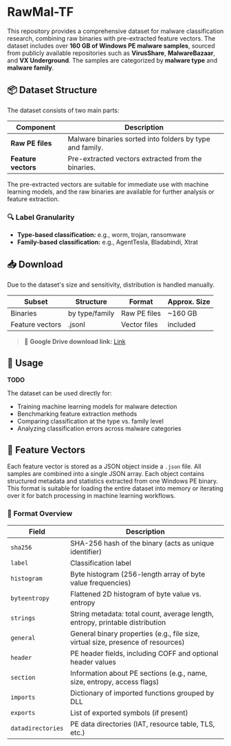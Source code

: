 # RawMal-TF
This repository provides a comprehensive dataset for malware classification research, combining raw binaries with pre-extracted feature vectors. The dataset includes over **160 GB of Windows PE malware samples**, sourced from publicly available repositories such as **VirusShare**, **MalwareBazaar**, and **VX Underground**. The samples are categorized by **malware type** and **malware family**.


## 📦 Dataset Structure

The dataset consists of two main parts:

| Component               | Description                                                                 |
|-------------------------|-----------------------------------------------------------------------------|
| **Raw PE files**        | Malware binaries sorted into folders by type and family.                   |
| **Feature vectors**     | Pre-extracted vectors extracted from the binaries.  |

The pre-extracted vectors are suitable for immediate use with machine learning models, and the raw binaries are available for further analysis or feature extraction.

### 🔍 Label Granularity

- **Type-based classification:** e.g., worm, trojan, ransomware
- **Family-based classification:** e.g., AgentTesla, Bladabindi, Xtrat

## 📥 Download

Due to the dataset's size and sensitivity, distribution is handled manually.

| Subset          | Structure         | Format        | Approx. Size |
|------------------|------------------|---------------|--------------|
| Binaries         | by type/family   | Raw PE files  | ~160 GB      |
| Feature vectors  |     .jsonl       | Vector files  | included     |

> 🔗 **Google Drive download link:** [Link](https://drive.google.com/drive/folders/1wYQPjoZ48BaFmVeW3leMVocqHbjV6TBm?usp=sharing)

## 🧠 Usage

**TODO**

The dataset can be used directly for:

- Training machine learning models for malware detection
- Benchmarking feature extraction methods
- Comparing classification at the type vs. family level
- Analyzing classification errors across malware categories


## 🧬 Feature Vectors

Each feature vector is stored as a JSON object inside a `.json` file. All samples are combined into a single JSON array. Each object contains structured metadata and statistics extracted from one Windows PE binary. This format is suitable for loading the entire dataset into memory or iterating over it for batch processing in machine learning workflows.


### 📄 Format Overview

| Field              | Description |
|--------------------|-------------|
| `sha256`           | SHA-256 hash of the binary (acts as unique identifier) |
| `label`            | Classification label |
| `histogram`        | Byte histogram (256-length array of byte value frequencies) |
| `byteentropy`      | Flattened 2D histogram of byte value vs. entropy |
| `strings`          | String metadata: total count, average length, entropy, printable distribution |
| `general`          | General binary properties (e.g., file size, virtual size, presence of resources) |
| `header`           | PE header fields, including COFF and optional header values |
| `section`          | Information about PE sections (e.g., name, size, entropy, access flags) |
| `imports`          | Dictionary of imported functions grouped by DLL |
| `exports`          | List of exported symbols (if present) |
| `datadirectories`  | PE data directories (IAT, resource table, TLS, etc.) |





